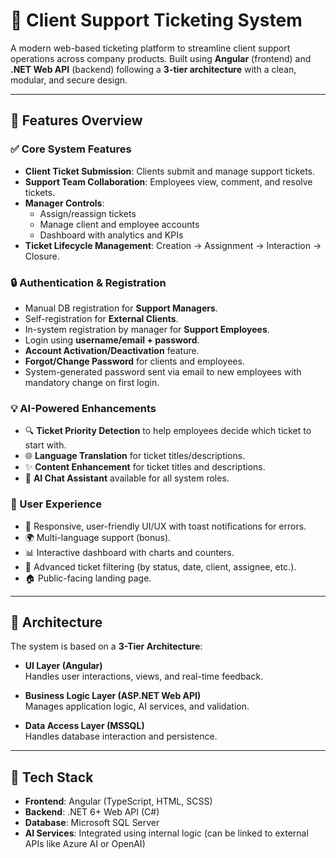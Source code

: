 # 🎫 Client Support Ticketing System

A modern web-based ticketing platform to streamline client support operations across company products. Built using **Angular** (frontend) and **.NET Web API** (backend) following a **3-tier architecture** with a clean, modular, and secure design.

---

## 🚀 Features Overview

### ✅ Core System Features
- **Client Ticket Submission**: Clients submit and manage support tickets.
- **Support Team Collaboration**: Employees view, comment, and resolve tickets.
- **Manager Controls**:
  - Assign/reassign tickets
  - Manage client and employee accounts
  - Dashboard with analytics and KPIs
- **Ticket Lifecycle Management**: Creation → Assignment → Interaction → Closure.

### 🔒 Authentication & Registration
- Manual DB registration for **Support Managers**.
- Self-registration for **External Clients**.
- In-system registration by manager for **Support Employees**.
- Login using **username/email + password**.
- **Account Activation/Deactivation** feature.
- **Forgot/Change Password** for clients and employees.
- System-generated password sent via email to new employees with mandatory change on first login.

### 💡 AI-Powered Enhancements
- 🔍 **Ticket Priority Detection** to help employees decide which ticket to start with.
- 🌐 **Language Translation** for ticket titles/descriptions.
- ✨ **Content Enhancement** for ticket titles and descriptions.
- 🤖 **AI Chat Assistant** available for all system roles.

### 🎨 User Experience
- 📱 Responsive, user-friendly UI/UX with toast notifications for errors.
- 🌍 Multi-language support (bonus).
- 📊 Interactive dashboard with charts and counters.
- 🎯 Advanced ticket filtering (by status, date, client, assignee, etc.).
- 🏠 Public-facing landing page.

---

## 🧱 Architecture

The system is based on a **3-Tier Architecture**:
- **UI Layer (Angular)**  
  Handles user interactions, views, and real-time feedback.

- **Business Logic Layer (ASP.NET Web API)**  
  Manages application logic, AI services, and validation.

- **Data Access Layer (MSSQL)**  
  Handles database interaction and persistence.

---

## 🧪 Tech Stack

- **Frontend**: Angular (TypeScript, HTML, SCSS)
- **Backend**: .NET 6+ Web API (C#)
- **Database**: Microsoft SQL Server
- **AI Services**: Integrated using internal logic (can be linked to external APIs like Azure AI or OpenAI)
